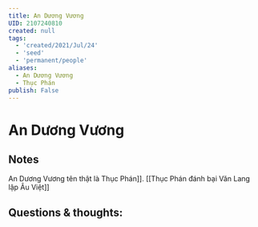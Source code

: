 ```yaml
---
title: An Dương Vương
UID: 2107240810
created: null
tags:
  - 'created/2021/Jul/24'
  - 'seed'
  - 'permanent/people'
aliases:
  - An Dương Vương
  - Thục Phán
publish: False
---
```

# An Dương Vương

## Notes
An Dương Vương tên thật là Thục Phán]]. [[Thục Phán đánh bại Văn Lang lập Âu Việt]]

## Questions & thoughts:
